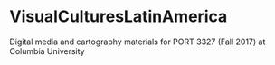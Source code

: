 # VisualCulturesLatinAmerica
Digital media and cartography materials for PORT 3327 (Fall 2017) at Columbia University
